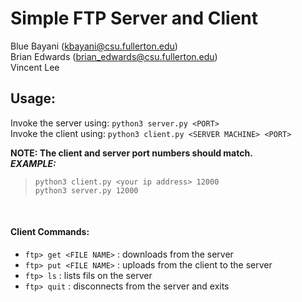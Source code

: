 # Simple FTP Server and Client
Blue Bayani (kbayani@csu.fullerton.edu)</br>
Brian Edwards (brian_edwards@csu.fullerton.edu)</br>
Vincent Lee</br>

## Usage:</br>
Invoke the server using: ```python3 server.py <PORT>``` </br>
Invoke the client using: ```python3 client.py <SERVER MACHINE> <PORT>```</br>

**NOTE: The client and server port numbers should match.**</br>
_**EXAMPLE:**_</br>
> ```python3 client.py <your ip address> 12000``` </br> 
> ```python3 server.py 12000```</br> 
</br>

#### Client Commands:</br>
- ```ftp> get <FILE NAME>``` :  downloads <FILE NAME> from the server</br>
- ```ftp> put <FILE NAME>``` :  uploads <FILE NAME> from the client to the server</br>
- ```ftp> ls```         :  lists fils on the server</br>
- ```ftp> quit```      :  disconnects from the server and exits</br>
